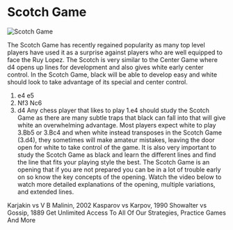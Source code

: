 # Scotch Game

![Scotch Game](https://www.thechesswebsite.com/wp-content/uploads/2012/07/ScotchGame.jpg)


The Scotch Game has recently regained popularity as many top level players have used it as a surprise against players who are well equipped to face the Ruy Lopez. The Scotch is very similar to the Center Game where d4 opens up lines for development and also gives white early center control. In the Scotch Game, black will be able to develop easy and white should look to take advantage of its special and center control.
1. e4 e5
2. Nf3 Nc6
3. d4
Any chess player that likes to play 1.e4 should study the Scotch Game as there are many subtle traps that black can fall into that will give white an overwhelming advantage. Most players expect white to play 3.Bb5 or 3.Bc4 and when white instead transposes in the Scotch Game (3.d4), they sometimes will make amateur mistakes, leaving the door open for white to take control of the game.
It is also very important to study the Scotch Game as black and learn the different lines and find the line that fits your playing style the best. The Scotch Game is an opening that if you are not prepared you can be in a lot of trouble early on so know the key concepts of the opening.
Watch the video below to watch more detailed explanations of the opening, multiple variations, and extended lines.




Karjakin vs V B Malinin, 2002
Kasparov vs Karpov, 1990
Showalter vs Gossip, 1889
Get Unlimited Access To All Of Our Strategies, Practice Games And More